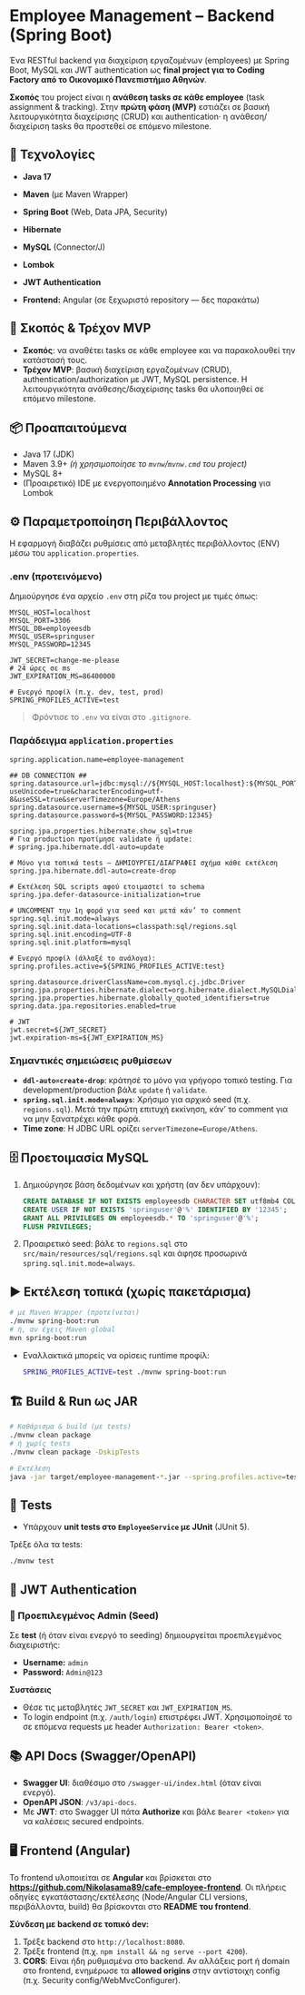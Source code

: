 # Employee Management – Backend (Spring Boot)

Ένα RESTful backend για διαχείριση εργαζομένων (employees) με Spring Boot, MySQL και JWT authentication ως **final project για το Coding Factory από το Οικονομικό Πανεπιστήμιο Αθηνών**.

**Σκοπός** του project είναι η **ανάθεση tasks σε κάθε employee** (task assignment & tracking). Στην **πρώτη φάση (MVP)** εστιάζει σε βασική λειτουργικότητα διαχείρισης (CRUD) και authentication· η ανάθεση/διαχείριση tasks θα προστεθεί σε επόμενο milestone.

## 🔧 Τεχνολογίες

* **Java 17**

* **Maven** (με Maven Wrapper)

* **Spring Boot** (Web, Data JPA, Security)

* **Hibernate**

* **MySQL** (Connector/J)

* **Lombok**

* **JWT Authentication**

* **Frontend:** Angular (σε ξεχωριστό repository — δες παρακάτω)

## 🎯 Σκοπός & Τρέχον MVP

* **Σκοπός**: να αναθέτει tasks σε κάθε employee και να παρακολουθεί την κατάστασή τους.
* **Τρέχον MVP**: βασική διαχείριση εργαζομένων (CRUD), authentication/authorization με JWT, MySQL persistence. Η λειτουργικότητα ανάθεσης/διαχείρισης tasks θα υλοποιηθεί σε επόμενο milestone.

## 📦 Προαπαιτούμενα

* Java 17 (JDK)
* Maven 3.9+ *(ή χρησιμοποίησε το `mvnw`/`mvnw.cmd` του project)*
* MySQL 8+
* (Προαιρετικό) IDE με ενεργοποιημένο **Annotation Processing** για Lombok

## ⚙️ Παραμετροποίηση Περιβάλλοντος

Η εφαρμογή διαβάζει ρυθμίσεις από μεταβλητές περιβάλλοντος (ENV) μέσω του `application.properties`.

### .env (προτεινόμενο)

Δημιούργησε ένα αρχείο `.env` στη ρίζα του project με τιμές όπως:

```env
MYSQL_HOST=localhost
MYSQL_PORT=3306
MYSQL_DB=employeesdb
MYSQL_USER=springuser
MYSQL_PASSWORD=12345

JWT_SECRET=change-me-please
# 24 ώρες σε ms
JWT_EXPIRATION_MS=86400000

# Ενεργό προφίλ (π.χ. dev, test, prod)
SPRING_PROFILES_ACTIVE=test
```

> Φρόντισε το `.env` να είναι στο `.gitignore`.

### Παράδειγμα `application.properties`


```properties
spring.application.name=employee-management

## DB CONNECTION ##
spring.datasource.url=jdbc:mysql://${MYSQL_HOST:localhost}:${MYSQL_PORT:3306}/${MYSQL_DB:employeesdb}?useUnicode=true&characterEncoding=utf-8&useSSL=true&serverTimezone=Europe/Athens
spring.datasource.username=${MYSQL_USER:springuser}
spring.datasource.password=${MYSQL_PASSWORD:12345}

spring.jpa.properties.hibernate.show_sql=true
# Για production προτίμησε validate ή update:
# spring.jpa.hibernate.ddl-auto=update

# Μόνο για τοπικά tests — ΔΗΜΙΟΥΡΓΕΙ/ΔΙΑΓΡΑΦΕΙ σχήμα κάθε εκτέλεση
spring.jpa.hibernate.ddl-auto=create-drop

# Εκτέλεση SQL scripts αφού ετοιμαστεί το schema
spring.jpa.defer-datasource-initialization=true

# UNCOMMENT την 1η φορά για seed και μετά κάν’ το comment
spring.sql.init.mode=always
spring.sql.init.data-locations=classpath:sql/regions.sql
spring.sql.init.encoding=UTF-8
spring.sql.init.platform=mysql

# Ενεργό προφίλ (άλλαξέ το ανάλογα):
spring.profiles.active=${SPRING_PROFILES_ACTIVE:test}

spring.datasource.driverClassName=com.mysql.cj.jdbc.Driver
spring.jpa.properties.hibernate.dialect=org.hibernate.dialect.MySQLDialect
spring.jpa.properties.hibernate.globally_quoted_identifiers=true
spring.data.jpa.repositories.enabled=true

# JWT
jwt.secret=${JWT_SECRET}
jwt.expiration-ms=${JWT_EXPIRATION_MS}
```

### Σημαντικές σημειώσεις ρυθμίσεων

* **`ddl-auto=create-drop`**: κράτησέ το μόνο για γρήγορο τοπικό testing. Για development/production βάλε `update` ή `validate`.
* **`spring.sql.init.mode=always`**: Χρήσιμο για αρχικό seed (π.χ. `regions.sql`). Μετά την πρώτη επιτυχή εκκίνηση, κάν’ το comment για να μην ξανατρέχει κάθε φορά.
* **Time zone**: H JDBC URL ορίζει `serverTimezone=Europe/Athens`.

## 🗄️ Προετοιμασία MySQL

1. Δημιούργησε βάση δεδομένων και χρήστη (αν δεν υπάρχουν):

   ```sql
   CREATE DATABASE IF NOT EXISTS employeesdb CHARACTER SET utf8mb4 COLLATE utf8mb4_unicode_ci;
   CREATE USER IF NOT EXISTS 'springuser'@'%' IDENTIFIED BY '12345';
   GRANT ALL PRIVILEGES ON employeesdb.* TO 'springuser'@'%';
   FLUSH PRIVILEGES;
   ```
2. Προαιρετικό seed: βάλε το `regions.sql` στο `src/main/resources/sql/regions.sql` και άφησε προσωρινά `spring.sql.init.mode=always`.

## ▶️ Εκτέλεση τοπικά (χωρίς πακετάρισμα)

```bash
# με Maven Wrapper (προτείνεται)
./mvnw spring-boot:run
# ή, αν έχεις Maven global
mvn spring-boot:run
```

* Εναλλακτικά μπορείς να ορίσεις runtime προφίλ:

  ```bash
  SPRING_PROFILES_ACTIVE=test ./mvnw spring-boot:run
  ```

## 🏗️ Build & Run ως JAR

```bash
# Καθάρισμα & build (με tests)
./mvnw clean package
# ή χωρίς tests
./mvnw clean package -DskipTests

# Εκτέλεση
java -jar target/employee-management-*.jar --spring.profiles.active=test
```

## 🧪 Tests

* Υπάρχουν **unit tests στο `EmployeeService` με JUnit** (JUnit 5).

Τρέξε όλα τα tests:

```bash
./mvnw test
```

## 🔐 JWT Authentication

### 👤 Προεπιλεγμένος Admin (Seed)

Σε **test** (ή όταν είναι ενεργό το seeding) δημιουργείται προεπιλεγμένος διαχειριστής:

* **Username:** `admin`
* **Password:** `Admin@123`

**Συστάσεις**


* Θέσε τις μεταβλητές `JWT_SECRET` και `JWT_EXPIRATION_MS`.
* Το login endpoint (π.χ. `/auth/login`) επιστρέφει JWT. Χρησιμοποίησέ το σε επόμενα requests με header `Authorization: Bearer <token>`.



## 📚 API Docs (Swagger/OpenAPI)

* **Swagger UI**: διαθέσιμο στο `/swagger-ui/index.html` (όταν είναι ενεργό).
* **OpenAPI JSON**: `/v3/api-docs`.
* Με **JWT**: στο Swagger UI πάτα **Authorize** και βάλε `Bearer <token>` για να καλέσεις secured endpoints.

## 🖥️ Frontend (Angular)

Το frontend υλοποιείται σε **Angular** και βρίσκεται στο **https://github.com/Nikolasama89/cafe-employee-frontend**. Οι πλήρεις οδηγίες εγκατάστασης/εκτέλεσης (Node/Angular CLI versions, περιβάλλοντα, build) θα βρίσκονται στο **README του frontend**.

**Σύνδεση με backend σε τοπικό dev:**

1. Τρέξε backend στο `http://localhost:8080`.
2. Τρέξε frontend (π.χ. `npm install && ng serve --port 4200`).
3. **CORS**: Είναι ήδη ρυθμισμένα στο backend. Αν αλλάξεις port ή domain στο frontend, ενημέρωσε τα **allowed origins** στην αντίστοιχη config (π.χ. Security config/WebMvcConfigurer).
